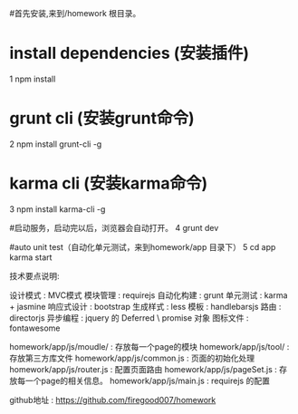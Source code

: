 
#首先安装,来到/homework 根目录。
# install dependencies (安装插件)
1 npm install

# grunt cli  (安装grunt命令)
2 npm install grunt-cli -g

# karma cli (安装karma命令)
3 npm install karma-cli -g

#启动服务，启动完以后，浏览器会自动打开。
4 grunt dev

#auto unit test（自动化单元测试，来到homework/app 目录下）
5 cd app
  karma start


技术要点说明:

设计模式       :    MVC模式
模块管理       :    requirejs
自动化构建     :    grunt
单元测试       :    karma + jasmine
响应式设计     :    bootstrap 
生成样式       :    less 
模板           :    handlebarsjs
路由           :    directorjs
异步编程       :    jquery 的 Deferred \ promise 对象
图标文件       :    fontawesome


homework/app/js/moudle/      :  存放每一个page的模块
homework/app/js/tool/        :  存放第三方库文件
homework/app/js/common.js    :  页面的初始化处理
homework/app/js/router.js    :  配置页面路由
homework/app/js/pageSet.js   :  存放每一个page的相关信息。
homework/app/js/main.js      :  requirejs 的配置

github地址                   :  https://github.com/firegood007/homework